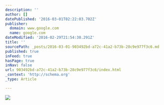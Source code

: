 ```yaml
---
description: ''
author: []
datePublished: '2016-03-01T02:22:03.702Z'
publisher:
  domain: www.google.com
  name: google.com
dateModified: '2016-02-29T21:54:30.291Z'
title: ''
sourcePath: _posts/2016-03-01-903492bd-a72c-41a2-b73b-28c9e977f3c6.md
published: true
inFeed: true
hasPage: true
inNav: false
url: 903492bd-a72c-41a2-b73b-28c9e977f3c6/index.html
_context: 'http://schema.org'
_type: Article

---
```

![](http://www.christies.com/lotfinderimages/d55844/mark_grotjahn_untitled_butterfly_681_d5584485h.jpg)